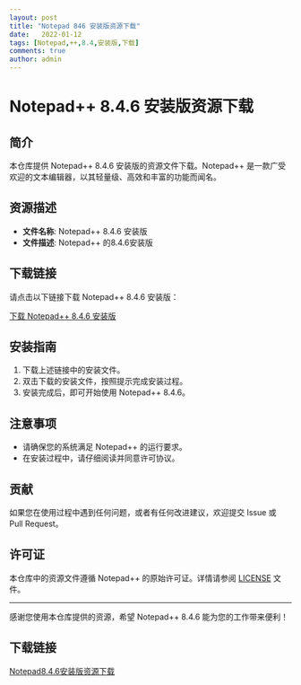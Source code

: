 ```yaml
---
layout: post
title: "Notepad 846 安装版资源下载"
date:   2022-01-12
tags: [Notepad,++,8.4,安装版,下载]
comments: true
author: admin
---
```

# Notepad++ 8.4.6 安装版资源下载

## 简介

本仓库提供 Notepad++ 8.4.6 安装版的资源文件下载。Notepad++ 是一款广受欢迎的文本编辑器，以其轻量级、高效和丰富的功能而闻名。

## 资源描述

- **文件名称**: Notepad++ 8.4.6 安装版
- **文件描述**: Notepad++ 的8.4.6安装版

## 下载链接

请点击以下链接下载 Notepad++ 8.4.6 安装版：

[下载 Notepad++ 8.4.6 安装版](链接地址)

## 安装指南

1. 下载上述链接中的安装文件。
2. 双击下载的安装文件，按照提示完成安装过程。
3. 安装完成后，即可开始使用 Notepad++ 8.4.6。

## 注意事项

- 请确保您的系统满足 Notepad++ 的运行要求。
- 在安装过程中，请仔细阅读并同意许可协议。

## 贡献

如果您在使用过程中遇到任何问题，或者有任何改进建议，欢迎提交 Issue 或 Pull Request。

## 许可证

本仓库中的资源文件遵循 Notepad++ 的原始许可证。详情请参阅 [LICENSE](LICENSE) 文件。

---

感谢您使用本仓库提供的资源，希望 Notepad++ 8.4.6 能为您的工作带来便利！

## 下载链接

[Notepad8.4.6安装版资源下载](https://pan.quark.cn/s/14dd74047a4a)